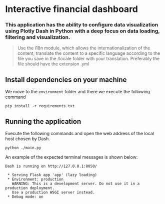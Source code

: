 # Interactive financial dashboard

### This application has the ability to configure data visualization using Plotly Dash in Python with a deep focus on data loading, filtering and visualization.
> Use the i18n module, which allows the internationalization of the content; translate the content to a specific language according to the file you save in the /locale folder with your translation. Preferably the file should have the extension .yml

## Install dependencies on your machine
We move to the `environment` folder and there we execute the following command

```shell
pip install -r requirements.txt
```
## Running the application

Execute the following commands and open the web address of the local host chosen by Dash.


```shell
python ./main.py
```

An example of the expected terminal messages is shown below:

```shell
Dash is running on http://127.0.0.1:8050/

 * Serving Flask app 'app' (lazy loading)
 * Environment: production
   WARNING: This is a development server. Do not use it in a production deployment.
   Use a production WSGI server instead.
 * Debug mode: on
```
